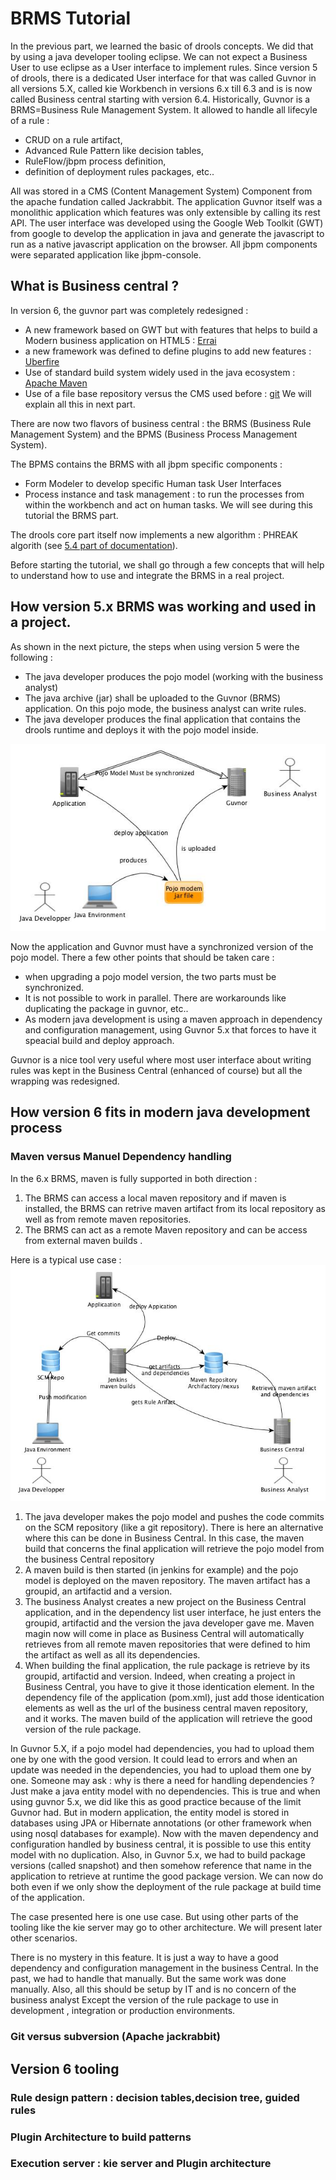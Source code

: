 # BRMS Tutorial

In the previous part, we learned the basic of drools concepts. We did that by using a java developer tooling eclipse. 
We can not expect a Business User to use eclipse as a User interface to implement rules.
Since version 5 of drools, there is a dedicated User interface for that was called Guvnor in all versions 5.X, called kie Workbench in versions 6.x till 6.3 and is is now called Business central starting with version 6.4.
Historically, Guvnor is a BRMS=Business Rule Management System. It allowed to handle all lifecyle of a rule : 
* CRUD on a rule artifact,
* Advanced Rule Pattern like decision tables,
* RuleFlow/jbpm process definition,
* definition of deployment rules packages, etc..

All was stored in a CMS (Content Management System) Component from the apache fundation called Jackrabbit. The application Guvnor itself was a monolithic application which features was only extensible by calling its rest API.
The user interface was developed using the Google Web Toolkit (GWT) from google to develop the application in java and generate the javascript to run as a native javascript application on the browser.
All jbpm components were separated application like jbpm-console.


## What is Business central ?

In version 6, the guvnor part was completely redesigned  : 

* A new framework based on GWT but with features that helps to build a Modern business application on HTML5 : [Errai](http://erraiframework.org/) 
* a new framework was defined to define plugins to add new features : [Uberfire](http://www.uberfireframework.org/)
* Use of standard build system widely used in the java ecosystem : [Apache Maven](https://maven.apache.org/)
* Use of a file base repository versus the CMS used before : [git](https://git-scm.com/)
We will explain all this in next part.

There are now two flavors of business central : the BRMS (Business Rule Management System)  and the BPMS (Business Process Management System). 

The BPMS  contains the BRMS with all jbpm specific components : 
* Form Modeler to develop specific Human task User Interfaces
* Process instance and task management : to run the processes from within the workbench and act on human tasks.
We will see during this tutorial the BRMS part.

The drools core part itself now implements a new algorithm : PHREAK algorith (see [5.4 part of documentation](http://docs.jboss.org/drools/release/6.3.0.Final/drools-docs/html/ch05.html#PHREAK)). 

Before starting the tutorial, we shall go through a few concepts that will help to understand how to use and integrate the BRMS in a real project.


## How version 5.x BRMS was working and used in a project.


As shown in the next picture, the steps when using version 5 were the following : 
* The java developer produces the pojo model (working with the business analyst)
* The java archive (jar) shall be uploaded to the Guvnor (BRMS) application. On this pojo mode, the business analyst can write rules.
* The java developer produces the final application that contains the drools runtime and deploys it with the pojo model inside.



![](BRMS/Guvnor5Architecture.jpg)

Now the application and Guvnor must have a synchronized version of the pojo model. 
There a few other points that should be taken care :  
* when upgrading a pojo model version, the two parts must be synchronized. 
* It is not possible to work in parallel. There are workarounds like duplicating the package in guvnor, etc..
* As modern java development is using a maven approach in dependency and configuration management, using Guvnor 5.x that forces to have it speacial build and deploy approach.


Guvnor is a nice tool very useful where most user interface about writing rules was kept in the Business Central (enhanced of course) but all the wrapping was redesigned. 



## How version 6 fits in modern java development process


### Maven versus Manuel Dependency handling

In the 6.x BRMS, maven is fully supported in both direction : 
1. The BRMS can access a local maven repository and if maven is installed, the BRMS can retrive maven artifact from its local repository as well as from remote maven repositories.
2. The BRMS can act as a remote Maven repository and can be access from external maven builds
.

Here is a typical use case : 
![](BRMS/BS-UseCase1.jpg)

1. The java developer makes the pojo model and pushes the code commits on the SCM repository (like a git repository). There is here an alternative where this can be done in Business Central. In this case, the maven build that concerns the final application will retrieve the pojo model from the business Central repository
2. A maven build is then started (in jenkins for example) and the pojo model is deployed on the maven repository. The maven artifact has a groupid, an artifactid and a version.
3. The business Analyst creates a new project on the Business Central application, and in the dependency list user interface, he just enters the groupid, artifactid  and the version the java developer gave me. Maven magin now will come in place as Business Central will automatically retrieves from all remote maven repositories that were defined to him the artifact as well as all its dependencies. 
4. When building the final application, the rule package is retrieve by its groupid, artifactid and version. Indeed, when creating a project in Business Central, you have to give it those identication element. In the dependency file of the application (pom.xml), just add those identication elements as well as the url of the business central maven repository, and it works. The maven build of the application will retrieve the good version of the rule package.

In Guvnor 5.X, if a pojo model had dependencies, you had to upload them one by one with the good version. It could lead to errors and when an update was needed in the dependencies, you had to upload them one by one.
Someone may ask : why is there a need for handling dependencies ? Just make a java entity model with no dependencies. This is true and when using guvnor 5.x, we did like this as good practice because of the limit Guvnor had. But in modern application, the entity model is stored in databases using JPA or Hibernate annotations (or other framework when using nosql databases for example). Now with the maven dependency and configuration handled by business central, it is possible to use this entity model with no duplication.
Also, in Guvnor 5.x, we had to build package versions (called snapshot) and then somehow reference that name in the application to retrieve at runtime the good package version. We can now do both even if we only show the deployment of the rule package at build time of the application.

The case presented here is one use case. But using other parts of the tooling like the kie server may go to other architecture. We will present later other scenarios.

There is no mystery in this feature. It is just a way to have a good dependency and configuration management in the business Central. In the past, we had to handle that manually. But the same work was done manually. Also, all this should be setup by IT and is no concern of the business analyst Except the version of the rule package to use in development , integration or production environments.

### Git versus subversion (Apache jackrabbit)



## Version 6 tooling 

### Rule design pattern : decision tables,decision tree, guided rules


### Plugin Architecture to build patterns


### Execution server : kie server and Plugin architecture








